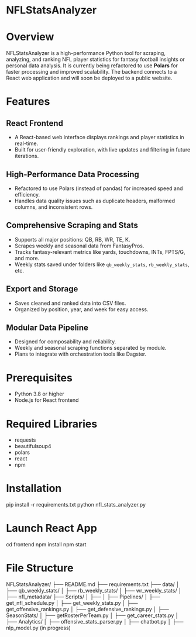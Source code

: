 # NFLStatsAnalyzer

# Overview
NFLStatsAnalyzer is a high-performance Python tool for scraping, analyzing, and ranking NFL player statistics for fantasy football insights or personal data analysis. It is currently being refactored to use **Polars** for faster processing and improved scalability. The backend connects to a React web application and will soon be deployed to a public website.

# Features

## React Frontend
- A React-based web interface displays rankings and player statistics in real-time.
- Built for user-friendly exploration, with live updates and filtering in future iterations.

## High-Performance Data Processing
- Refactored to use Polars (instead of pandas) for increased speed and efficiency.
- Handles data quality issues such as duplicate headers, malformed columns, and inconsistent rows.

## Comprehensive Scraping and Stats
- Supports all major positions: QB, RB, WR, TE, K.
- Scrapes weekly and seasonal data from FantasyPros.
- Tracks fantasy-relevant metrics like yards, touchdowns, INTs, FPTS/G, and more.
- Weekly stats saved under folders like `qb_weekly_stats`, `rb_weekly_stats`, etc.

## Export and Storage
- Saves cleaned and ranked data into CSV files.
- Organized by position, year, and week for easy access.

## Modular Data Pipeline
- Designed for composability and reliability.
- Weekly and seasonal scraping functions separated by module.
- Plans to integrate with orchestration tools like Dagster.

# Prerequisites
- Python 3.8 or higher
- Node.js for React frontend

# Required Libraries
- requests  
- beautifulsoup4  
- polars  
- react  
- npm  

# Installation
pip install -r requirements.txt
python nfl_stats_analyzer.py

# Launch React App
cd frontend
npm install
npm start

# File Structure
NFLStatsAnalyzer/
├── README.md
├── requirements.txt
├── data/
│ ├── qb_weekly_stats/
│ ├── rb_weekly_stats/
│ ├── wr_weekly_stats/
│ ├── nfl_metadata/
├── Scripts/
│ ├── 
│
├── Pipelines/
│ ├── get_nfl_schedule.py
│ ├── get_weekly_stats.py
│ ├── get_offensive_rankings.py
│ ├── get_defensive_rankings.py
│
├── SeasonStats/
│ ├── getRosterPerTeam.py
│ ├── get_career_stats.py
│
├── Analytics/
│ ├── offensive_stats_parser.py
│ ├── chatbot.py
│ ├── nlp_model.py (in progress)
